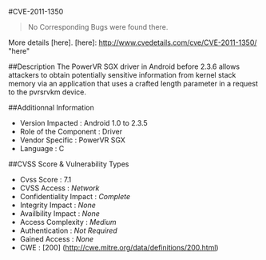 #CVE-2011-1350
>No Corresponding Bugs were found there.

More details [here].
[here]: http://www.cvedetails.com/cve/CVE-2011-1350/ "here"

##Description
The PowerVR SGX driver in Android before 2.3.6 allows attackers to obtain potentially sensitive information from kernel stack memory via an application that uses a crafted length parameter in a request to the pvrsrvkm device.	

##Additionnal Information
* Version Impacted : Android 1.0 to 2.3.5
* Role of the Component : Driver
* Vendor Specific : PowerVR SGX
* Language : C

##CVSS Score & Vulnerability Types
* Cvss Score : 7.1
* CVSS Access : *Network*
* Confidentiality Impact : *Complete*
* Integrity Impact : *None*
* Availbility Impact : *None*
* Access Complexity : *Medium*
* Authentication : *Not Required*
* Gained Access : *None*
* CWE : [200] (http://cwe.mitre.org/data/definitions/200.html) 
